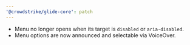 ```yaml
---
'@crowdstrike/glide-core': patch
---
```


- Menu no longer opens when its target is `disabled` or `aria-disabled`.
- Menu options are now announced and selectable via VoiceOver.
